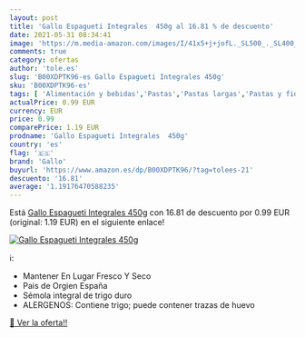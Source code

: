 ```yaml
---
layout: post
title: 'Gallo Espagueti Integrales  450g al 16.81 % de descuento'
date: 2021-05-31 08:34:41
image: 'https://m.media-amazon.com/images/I/41x5+j+jofL._SL500_._SL400_.jpg'
comments: true
category: ofertas
author: 'tole.es'
slug: 'B00XDPTK96-es Gallo Espagueti Integrales 450g'
sku: 'B00XDPTK96-es'
tags: [ 'Alimentación y bebidas','Pastas','Pastas largas','Pastas y fideos','espagueti','gallo', ]
actualPrice: 0.99 EUR
currency: EUR
price: 0.99
comparePrice: 1.19 EUR
prodname: 'Gallo Espagueti Integrales  450g'
country: 'es'
flag: '🇪🇸'
brand: 'Gallo'
buyurl: 'https://www.amazon.es/dp/B00XDPTK96/?tag=tolees-21'
descuento: '16.81'
average: '1.19176470588235'
---
```


Está [Gallo Espagueti Integrales  450g](https://www.amazon.es/dp/B00XDPTK96/?tag=tolees-21) con 16.81 de descuento por 0.99 EUR (original: 1.19 EUR) en el siguiente enlace!

[![Gallo Espagueti Integrales  450g](https://m.media-amazon.com/images/I/41x5+j+jofL._SL500_._SL400_.jpg)](https://www.amazon.es/dp/B00XDPTK96/?tag=tolees-21)

ℹ️:

- Mantener En Lugar Fresco Y Seco
- Pais de Orgien España
- Sémola integral de trigo duro
- ALERGENOS: Contiene trigo; puede contener trazas de huevo

[🛒 Ver la oferta!!](https://www.amazon.es/dp/B00XDPTK96/?tag=tolees-21)
